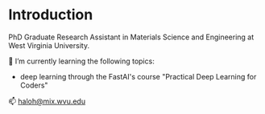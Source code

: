 # Introduction

PhD Graduate Research Assistant in Materials Science and Engineering at West Virginia University.

🌱 I’m currently learning the following topics:
  - deep learning through the FastAI's course "Practical Deep Learning for Coders"

📫 haloh@mix.wvu.edu 

<!--
**hhlohwv/hhlohwv** is a ✨ _special_ ✨ repository because its `README.md` (this file) appears on your GitHub profile.

Here are some ideas to get you started:

- 🔭 I’m currently working on ...
- 🌱 I’m currently learning ...
- 👯 I’m looking to collaborate on ...
- 🤔 I’m looking for help with ...
- 💬 Ask me about ...
- 📫 How to reach me: ...
- 😄 Pronouns: ...
- ⚡ Fun fact: ...
-->
